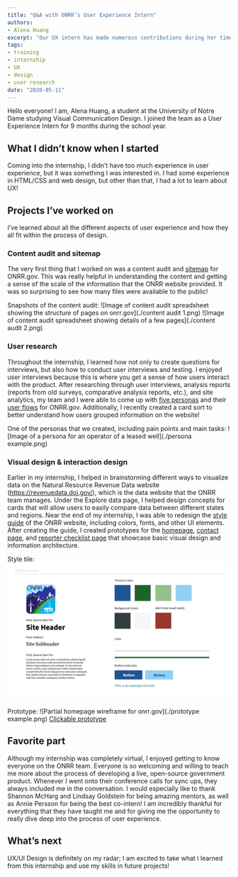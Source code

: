 ```yaml
---
title: "Q&A with ONRR’s User Experience Intern"
authors:
- Alena Huang
excerpt: "Our UX intern has made numerous contributions during her time with us. In this post, she discusses the projects she has been working on and takeaways from her experience."
tags:
- training
- internship
- UX
- design
- user research
date: "2020-05-11"
---
```


Hello everyone! I am, Alena Huang, a student at the University of Notre Dame studying Visual Communication Design. I joined the team as a User Experience Intern for 9 months during the school year.

## What I didn’t know when I started
Coming into the internship, I didn’t have too much experience in user experience, but it was something I was interested in. I had some experience in HTML/CSS and web design, but other than that, I had a lot to learn about UX!

## Projects I’ve worked on
I’ve learned about all the different aspects of user experience and how they all fit within the process of design.

### Content audit and sitemap
The very first thing that I worked on was a content audit and [sitemap](https://92ix0j.axshare.com/) for ONRR.gov. This was really helpful in understanding the content and getting a sense of the scale of the information that the ONRR website provided. It was so surprising to see how many files were available to the public!

Snapshots of the content audit:
![Image of content audit spreadsheet showing the structure of pages on onrr.gov](./content audit 1.png)
![Image of content audit spreadsheet showing details of a few pages](./content audit 2.png)

### User research
Throughout the internship, I learned how not only to create questions for interviews, but also how to conduct user interviews and testing. I enjoyed user interviews because this is where you get a sense of how users interact with the product. After researching through user interviews, analysis reports (reports from old surveys, comparative analysis reports, etc.), and site analytics, my team and I were able to come up with [five personas](https://os2cz3.axshare.com/#id=yiu1lh&p=user_types&g=1) and their [user flows](https://os2cz3.axshare.com/#id=6yg8m7&p=user_type__operator&g=1) for ONRR.gov. Additionally, I recently created a card sort to better understand how users grouped information on the website!

One of the personas that we created, including pain points and main tasks:
![Image of a persona for an operator of a leased well](./persona example.png)


### Visual design & interaction design
Earlier in my internship, I helped in brainstorming different ways to visualize data on the Natural Resource Revenue Data website (https://revenuedata.doi.gov/), which is the data website that the ONRR team manages. Under the Explore data page, I helped design concepts for cards that will allow users to easily compare data between different states and regions. Near the end of my internship, I was able to redesign the [style guide](https://w8tuba.axshare.com/#id=8t2gzn&p=new_styles&g=1) of the ONRR website, including colors, fonts, and other UI elements. After creating the guide, I created prototypes for the [homepage](https://w8tuba.axshare.com/#id=fnhupi&p=home__template_&g=1), [contact page](https://w8tuba.axshare.com/#id=jbjfzs&p=contact__material_ui_&g=1), and [reporter checklist page](https://w8tuba.axshare.com/#id=vjdxod&p=checklist__material_ui_&g=1) that showcase basic visual design and information architecture.

Style tile:
![Style tile with color scheme for onrr.gov](./onrr-style-01.jpg)

Prototype:
![Partial homepage wireframe for onrr.gov](./prototype example.png)
[Clickable prototype](https://w8tuba.axshare.com/#id=fnhupi&p=home__template_&g=1)

## Favorite part
Although my internship was completely virtual, I enjoyed getting to know everyone on the ONRR team. Everyone is so welcoming and willing to teach me more about the process of developing a live, open-source government product. Whenever I went onto their conference calls for sync ups, they always included me in the conversation. I would especially like to thank Shannon McHarg and Lindsay Goldstein for being amazing mentors, as well as Annie Persson for being the best co-intern! I am incredibly thankful for everything that they have taught me and for giving me the opportunity to really dive deep into the process of user experience.

## What’s next
UX/UI Design is definitely on my radar; I am excited to take what I learned from this internship and use my skills in future projects!
